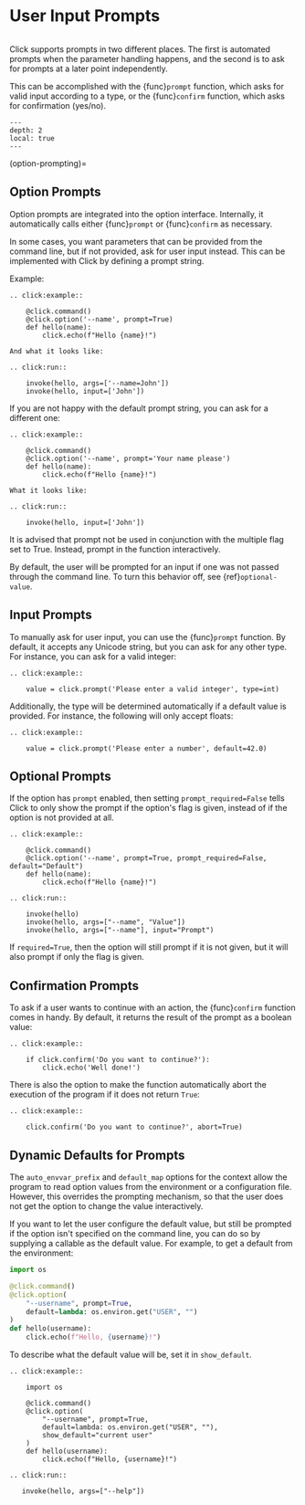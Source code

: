 # User Input Prompts

```{currentmodule} click
```

Click supports prompts in two different places. The first is automated prompts when the parameter handling happens, and
the second is to ask for prompts at a later point independently.

This can be accomplished with the {func}`prompt` function, which asks for valid input according to a type, or the
{func}`confirm` function, which asks for confirmation (yes/no).

```{contents}
---
depth: 2
local: true
---
```

(option-prompting)=

## Option Prompts

Option prompts are integrated into the option interface. Internally, it automatically calls either {func}`prompt` or
{func}`confirm` as necessary.

In some cases, you want parameters that can be provided from the command line, but if not provided, ask for user input
instead. This can be implemented with Click by defining a prompt string.

Example:

```{eval-rst}
.. click:example::

    @click.command()
    @click.option('--name', prompt=True)
    def hello(name):
        click.echo(f"Hello {name}!")

And what it looks like:

.. click:run::

    invoke(hello, args=['--name=John'])
    invoke(hello, input=['John'])
```

If you are not happy with the default prompt string, you can ask for
a different one:

```{eval-rst}
.. click:example::

    @click.command()
    @click.option('--name', prompt='Your name please')
    def hello(name):
        click.echo(f"Hello {name}!")

What it looks like:

.. click:run::

    invoke(hello, input=['John'])
```

It is advised that prompt not be used in conjunction with the multiple flag set to True. Instead, prompt in the function
interactively.

By default, the user will be prompted for an input if one was not passed through the command line. To turn this behavior
off, see {ref}`optional-value`.

## Input Prompts

To manually ask for user input, you can use the {func}`prompt` function. By default, it accepts any Unicode string, but
you can ask for any other type. For instance, you can ask for a valid integer:

```{eval-rst}
.. click:example::

    value = click.prompt('Please enter a valid integer', type=int)
```

Additionally, the type will be determined automatically if a default value is provided. For instance, the following will
only accept floats:

```{eval-rst}
.. click:example::

    value = click.prompt('Please enter a number', default=42.0)
```

## Optional Prompts

If the option has `prompt` enabled, then setting `prompt_required=False` tells Click to only show the prompt if the
option's flag is given, instead of if the option is not provided at all.

```{eval-rst}
.. click:example::

    @click.command()
    @click.option('--name', prompt=True, prompt_required=False, default="Default")
    def hello(name):
        click.echo(f"Hello {name}!")

.. click:run::

    invoke(hello)
    invoke(hello, args=["--name", "Value"])
    invoke(hello, args=["--name"], input="Prompt")
```

If `required=True`, then the option will still prompt if it is not given, but it will also prompt if only the flag is
given.

## Confirmation Prompts

To ask if a user wants to continue with an action, the {func}`confirm` function comes in handy. By default, it returns
the result of the prompt as a boolean value:

```{eval-rst}
.. click:example::

    if click.confirm('Do you want to continue?'):
        click.echo('Well done!')
```

There is also the option to make the function automatically abort the execution of the program if it does not return
`True`:

```{eval-rst}
.. click:example::

    click.confirm('Do you want to continue?', abort=True)
```

## Dynamic Defaults for Prompts

The `auto_envvar_prefix` and `default_map` options for the context allow the program to read option values from the
environment or a configuration file. However, this overrides the prompting mechanism, so that the user does not get the
option to change the value interactively.

If you want to let the user configure the default value, but still be prompted if the option isn't specified on the
command line, you can do so by supplying a callable as the default value. For example, to get a default from the
environment:

```python
import os

@click.command()
@click.option(
    "--username", prompt=True,
    default=lambda: os.environ.get("USER", "")
)
def hello(username):
    click.echo(f"Hello, {username}!")
```

To describe what the default value will be, set it in ``show_default``.

```{eval-rst}
.. click:example::

    import os

    @click.command()
    @click.option(
        "--username", prompt=True,
        default=lambda: os.environ.get("USER", ""),
        show_default="current user"
    )
    def hello(username):
        click.echo(f"Hello, {username}!")

.. click:run::

   invoke(hello, args=["--help"])
```
